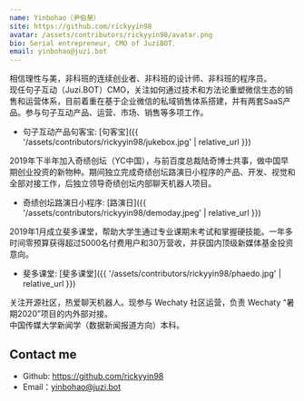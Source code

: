 ```yaml
---
name: Yinbohao（尹伯昊）
site: https://github.com/rickyyin98
avatar: /assets/contributors/rickyyin98/avatar.png
bio: Serial entrepreneur, CMO of JuziBOT.
email: yinbohao@juzi.bot
---
```


相信理性与美，非科班的连续创业者、非科班的设计师、非科班的程序员。  
现任句子互动（Juzi.BOT）CMO，关注如何通过技术和方法论重塑微信生态的销售和运营体系，目前着重在基于企业微信的私域销售体系搭建，并有两套SaaS产品。参与句子互动产品、运营、市场、销售等多项工作。  

- 句子互动产品句客宝: [句客宝]({{ '/assets/contributors/rickyyin98/jukebox.jpg' | relative_url }})

2019年下半年加入奇绩创坛（YC中国），与前百度总裁陆奇博士共事，做中国早期创业投资的新物种。期间独立完成奇绩创坛路演日小程序的产品、开发、视觉和全部对接工作，后独立领导奇绩创坛内部聊天机器人项目。

- 奇绩创坛路演日小程序: [路演日]({{ '/assets/contributors/rickyyin98/demoday.jpeg' | relative_url }})

2019年1月成立斐多课堂，帮助大学生通过专业课期末考试和掌握硬技能。一年多时间零预算获得超过5000名付费用户和30万营收，并获国内顶级新媒体基金投资意向。

- 斐多课堂: [斐多课堂]({{ '/assets/contributors/rickyyin98/phaedo.jpg' | relative_url }})

关注开源社区，热爱聊天机器人。现参与 Wechaty 社区运营，负责 Wechaty “暑期2020”项目的内外部对接。  
中国传媒大学新闻学（数据新闻报道方向）本科。  

## Contact me

- Github: <https://github.com/rickyyin98>
- Email：<yinbohao@juzi.bot>
